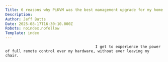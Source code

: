 ```yaml
---
Title: 6 reasons why PiKVM was the best management upgrade for my home lab
Description: 
Author: Jeff Butts
Date: 2025-08-17T16:30:10.000Z
Robots: noindex,nofollow
Template: index
---
```


                                            I get to experience the power of full remote control over my hardware, without ever leaving my chair.
                                        